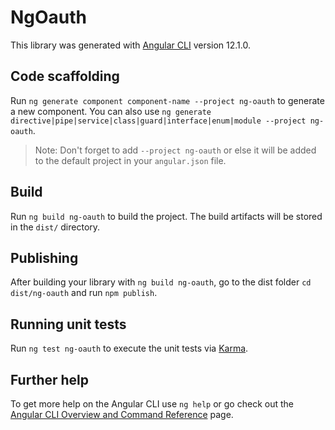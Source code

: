 # NgOauth

This library was generated with [Angular CLI](https://github.com/angular/angular-cli) version 12.1.0.

## Code scaffolding

Run `ng generate component component-name --project ng-oauth` to generate a new component. You can also use
`ng generate directive|pipe|service|class|guard|interface|enum|module --project ng-oauth`.

> Note: Don't forget to add `--project ng-oauth` or else it will be added to the default project in your `angular.json`
> file.

## Build

Run `ng build ng-oauth` to build the project. The build artifacts will be stored in the `dist/` directory.

## Publishing

After building your library with `ng build ng-oauth`, go to the dist folder `cd dist/ng-oauth` and run `npm publish`.

## Running unit tests

Run `ng test ng-oauth` to execute the unit tests via [Karma](https://karma-runner.github.io).

## Further help

To get more help on the Angular CLI use `ng help` or go check out the
[Angular CLI Overview and Command Reference](https://angular.io/cli) page.
